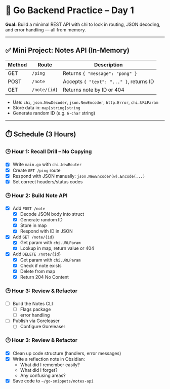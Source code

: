 # 🧠 Go Backend Practice – Day 1

**Goal:** Build a minimal REST API with chi to lock in routing, JSON decoding, and error handling — all from memory.

---

## ✅ Mini Project: Notes API (In-Memory)

| Method | Route          | Description                              |
|--------|----------------|------------------------------------------|
| GET    | `/ping`        | Returns `{ "message": "pong" }`          |
| POST   | `/note`        | Accepts `{ "text": "..." }`, returns ID  |
| GET    | `/note/{id}`   | Returns note by ID or 404                |

- Use: `chi`, `json.NewDecoder`, `json.NewEncoder`, `http.Error`, `chi.URLParam`
- Store data in: `map[string]string`
- Generate random ID (e.g. `6-char` string)

---

## ⏱️ Schedule (3 Hours)

### 🕒 Hour 1: Recall Drill – No Copying
- [x] Write `main.go` with `chi.NewRouter`
- [x] Create `GET /ping` route
- [x] Respond with JSON manually: `json.NewEncoder(w).Encode(...)`
- [x] Set correct headers/status codes

### 🕒 Hour 2: Build Note API
- [x] Add `POST /note`
  - [x] Decode JSON body into struct
  - [x] Generate random ID
  - [x] Store in map
  - [x] Respond with ID in JSON
- [x] Add `GET /note/{id}`
  - [x] Get param with `chi.URLParam`
  - [x] Lookup in map, return value or 404
- [x] Add `DELETE /note/{id}`
  - [x] Get param with `chi.URLParam`
  - [x] Check if note exists
  - [x] Delete from map
  - [x] Return 204 No Content

### 🕒 Hour 3: Review & Refactor
- [ ] Build the Notes CLI
  - [ ] Flags package
  - [ ] error handling
- [ ] Publish via Goreleaser
  - [ ] Configure Goreleaser

### 🕒 Hour 3: Review & Refactor
- [x] Clean up code structure (handlers, error messages)
- [x] Write a reflection note in Obsidian:
  - What did I remember easily?
  - What did I forget?
  - Any confusing areas?
- [x] Save code to `~/go-snippets/notes-api`
